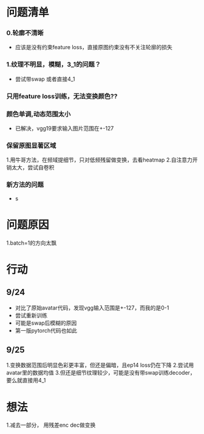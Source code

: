 # 问题清单
### 0.轮廓不清晰
* 应该是没有约束feature loss，直接原图约束没有不关注轮廓的损失
### 1.纹理不明显，模糊，3_1的问题？
* 尝试带swap 或者直接4_1
### 只用feature loss训练，无法变换颜色??
### 颜色单调,动态范围太小
* 已解决，vgg19要求输入图片范围在+-127

### 保留原图显著区域
1.用牛哥方法，在频域提细节，只对低频残留做变换，去看heatmap
2.自注意力开销太大，尝试自卷积

### 新方法的问题
* s

# 问题原因
1.batch=1的方向太飘

# 行动
## 9/24 
* 对比了原始avatar代码，发现vgg输入范围是+-127，而我的是0-1
* 尝试重新训练
* 可能是swap后模糊的原因
* 第一版pytorch代码也如此      
## 9/25
1.变换数据范围后明显色彩更丰富，但还是偏暗，且ep14 loss仍在下降
2.尝试用avatar里的数据均值
3.但还是细节纹理较少，可能是没有带swap训练decoder，要么就直接用4_1

     

# 想法
1.减去一部分，  用残差enc dec做变换

